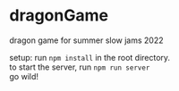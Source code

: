 # dragonGame
dragon game for summer slow jams 2022

setup:
run `npm install` in the root directory. <br>
to start the server, run `npm run server`<br>
go wild!